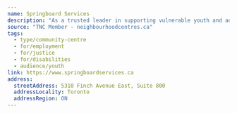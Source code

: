 ```yaml
---
name: Springboard Services
description: "As a trusted leader in supporting vulnerable youth and adults, Springboard has evolved into a recognized multi-service organization committed to leadership and innovation. Today, we offer a wide range of services, including support for people with developmental disabilities to live independently, employment training and support for those facing barriers, justice services for youth and adults in conflict with the law, and our digital learning platform – the Community Learning HUB – which provides accessible training for youth and adults across Canada."
source: "TNC Member - neighbourhoodcentres.ca"
tags:
  - type/community-centre
  - for/employment
  - for/justice
  - for/disabilities
  - audience/youth
link: https://www.springboardservices.ca
address:
  streetAddress: 5310 Finch Avenue East, Suite 800
  addressLocality: Toronto
  addressRegion: ON
---
```

